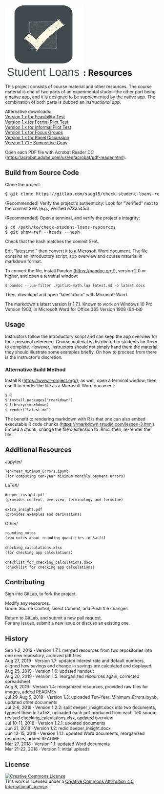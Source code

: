 <snippet>
<content>

# ![Alt](./app_icon_and_logo.png "Check Student Loans"): Resources

This project consists of course material and other resources. The course material is one of two parts of an experimental study&mdash;the other part being a [native app](https://gitlab.com/saegl5/check-student-loans-for-ios "Click here to access the native app's repository."), and it is designed to be supplemented by the native app.
The combination of both parts is dubbed an *instructional app*.<p>

Alternative downloads:<br>
[Version 1.x for Feasibility Test](./Archives/feasibility_test.pdf "Click here to access the download link.")<br>
[Version 1.x for Formal Pilot Test](./Archives/formal_pilot_test.pdf "Click here to access the download link.")<br>
[Version 1.x for Informal Pilot Test](./Archives/informal_pilot_test.pdf "Click here to access the download link.")<br>
[Version 1.x for Focus Groups](./Archives/focus_groups.pdf "Click here to access the download link.")<br>
[Version 1.x for Panel Discussion](./Archives/panel_discussion.pdf "Click here to access the download link.")<br>
[Version 1.7.1 - Summative Copy](./Archives/summative_copy.pdf "Click here to access the download link.")<p>
<!--[Version 2.7.2 - Latest](./Archives/latest-2_7_2.ipa "Click here to access the download link.") (Updated: August 16, 2019)<p>-->
Open each PDF file with Acrobat Reader DC (https://acrobat.adobe.com/us/en/acrobat/pdf-reader.html).

## Build from Source Code

Clone the project:
<pre>
$ git clone https://gitlab.com/saegl5/check-student-loans-resources.git
</pre>

(Recommended) Verify the project's authenticity: Look for "Verified" next to the commit SHA (e.g., Verified e733a45d).

(Recommended) Open a terminal, and verify the project's integrity:
<pre>
$ cd /path/to/check-student-loans-resources
$ git show-ref --heads --hash
</pre>
Check that the hash matches the commit SHA.<p>

Edit "latest.md," then convert it to a Microsoft Word document. The file contains an introductory script, app overview and course material in markdown format.

To convert the file, install Pandoc (https://pandoc.org/), version 2.0 or higher, and open a terminal window:
```
$ pandoc --lua-filter ./gitlab-math.lua latest.md -o latest.docx
```
Then, download and open "latest.docx" with Microsoft Word.

The markdown's latest version is 1.7.1. Known to work on Windows 10 Pro Version 1903, in Microsoft Word for Office 365 Version 1908 (64-bit)

## Usage

Instructors follow the introductory script and can keep the app overview for their personal reference.
Course material is distributed to students for them to complete. However, instructors should not simply hand them the material; they should illustrate some examples briefly.
On how to proceed from there is the instructor's discretion.

### Alternative Build Method

Install R (https://www.r-project.org/), as well; open a terminal window; then, use R to render the file as a Microsoft Word document:
```
$ R
$ install.packages("rmarkdown")
$ library(rmarkdown)
$ render("latest.md")
``` 
The benefit to rendering markdown with R is that one can also embed executable R code chunks (https://rmarkdown.rstudio.com/lesson-3.html). Embed a chunk; change the file's extension to .Rmd; then, re-render the file.

## Additional Resources

Jupyter/<p>
    
    Ten-Year_Minimum_Errors.ipynb 
    (for computing ten-year minimum monthly payment errors)

LaTeX/<p>

    deeper_insight.pdf
    (provides context, overview, terminology and formulae)

    extra_insight.pdf 
    (provides examples and derivations)

<!--deeper_insight.tex (source code)
    extra_insight.tex (source code)
    images/ (images for deeper_insight.pdf)
    images/svg/ (source of images for deeper_insight.pdf)-->

Other/<p>

    rounding_notes 
    (two notes about rounding quantities in Swift)

    checking_calculations.xlsx 
    (for checking app calculations)

    checklist_for_checking_calculations.docx 
    (checklist for checking app calculations)

## Contributing

Sign into GitLab, to fork the project.<p>

Modify any resources.<br>
Under Source Control, select Commit, and Push the changes.<p>

Return to GitLab, and submit a new pull request.<br>
For any issues, submit a new issue or discuss an existing one.<p>

## History

Sep 1-2, 2019 &middot; Version 1.7.1: merged resources from two repositories into one new repository, archived pdf files<br>
Aug 27, 2019 &middot; Version 1.7: updated interest rate and default numbers, aligned how savings and change in savings are calculated and displayed<br>
Aug 25, 2019 &middot; Version 1.6: updated handout<br>
Aug 20, 2019 &middot; Version 1.5: reorganized resources again, corrected spreadsheet<br>
Aug 8, 2019 &middot; Version 1.4: reorganized resources, provided raw files for images, added READMEs<br>
Jul 29-Aug 5, 2019 &middot; Version 1.3: uploaded Ten-Year_Minimum_Errors.ipynb, updated other documents<br>
Jul 2-6, 2019 &middot; Version 1.2.2: split deeper_insight.docx into two documents, typeset them in LaTeX, uploaded each pdf produced from each TeX source, revised checking_calculations.xlsx, updated overview<br> 
Jul 10-11, 2018 &middot; Version 1.2.1: updated documents<br>
Jun 21, 2018 &middot; Version 1.2: redid deeper_insight.docx<br>
Jun 13-15, 2018 &middot; Version 1.1.1: updated Word documents, reorganized resources, added README<br>
Mar 27, 2018 &middot; Version 1.1: updated Word documents<br>
Mar 21-22, 2018 &middot; Version 1: initial uploads

<!--## Known Issues

Video introduction does not render correctly, if installed from the App Store.<br>
Potential Xcode bug: Unlike for plain text, for attributed text the interface builder draws custom fonts from Font Book.-->

## License

<a rel="license" href="http://creativecommons.org/licenses/by/4.0/"><img alt="Creative Commons License" style="border-width:0" src="https://i.creativecommons.org/l/by/4.0/88x31.png" /></a><br />This work is licensed under a <a rel="license" href="http://creativecommons.org/licenses/by/4.0/">Creative Commons Attribution 4.0 International License</a>.

</content>
</snippet>
